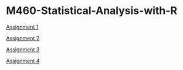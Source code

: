 # M460-Statistical-Analysis-with-R

[Assignment 1](Assignment1.html)

[Assignment 2](assignment2.html)

[Assignment 3](assignment3.html)

[Assignment 4](assignment4.html)
